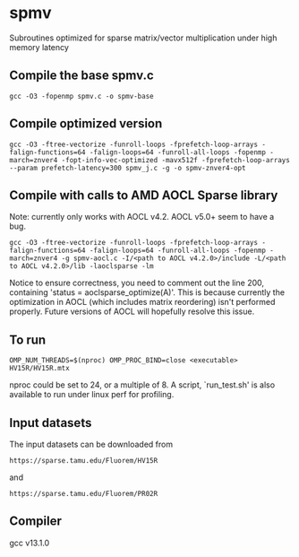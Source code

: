 # spmv
Subroutines optimized for sparse matrix/vector multiplication under high memory latency

## Compile the base spmv.c
```
gcc -O3 -fopenmp spmv.c -o spmv-base
```
## Compile optimized version
```
gcc -O3 -ftree-vectorize -funroll-loops -fprefetch-loop-arrays -falign-functions=64 -falign-loops=64 -funroll-all-loops -fopenmp -march=znver4 -fopt-info-vec-optimized -mavx512f -fprefetch-loop-arrays --param prefetch-latency=300 spmv_j.c -g -o spmv-znver4-opt
```

## Compile with calls to AMD AOCL Sparse library
Note: currently only works with AOCL v4.2. AOCL v5.0+ seem to have a bug.

```
gcc -O3 -ftree-vectorize -funroll-loops -fprefetch-loop-arrays -falign-functions=64 -falign-loops=64 -funroll-all-loops -fopenmp -march=znver4 -g spmv-aocl.c -I/<path to AOCL v4.2.0>/include -L/<path to AOCL v4.2.0>/lib -laoclsparse -lm
```

Notice to ensure correctness, you need to comment out the line 200, containing 'status = aoclsparse_optimize(A)'. This is because currently the optimization in AOCL (which includes matrix reordering) isn't performed properly. Future versions of AOCL will hopefully resolve this issue.

## To run
```
OMP_NUM_THREADS=$(nproc) OMP_PROC_BIND=close <executable> HV15R/HV15R.mtx
```
nproc could be set to 24, or a multiple of 8. A script, `run_test.sh' is also available to run under linux perf for profiling.

## Input datasets
The input datasets can be downloaded from 
```
https://sparse.tamu.edu/Fluorem/HV15R
```

and 

```
https://sparse.tamu.edu/Fluorem/PR02R
```

## Compiler 
gcc v13.1.0
